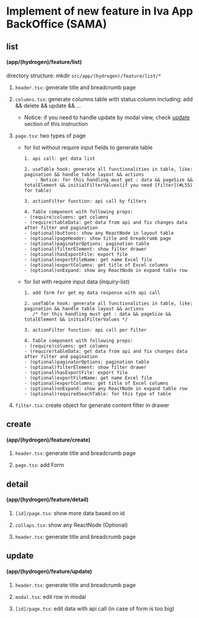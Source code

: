 # Implement of new feature in Iva App BackOffice (SAMA)

## list 

#### (app/(hydrogen)/feature/list)

directory structure: mkdir `src/app/(hydrogen)/feature/list/*`

1.  `header.tsx`: generate title and breadcrumb page
2.  `columns.tsx`: generate columns table with status column including: add && delete && update && ...
    - Notice: if you need to handle update by modal view, check [update](#L75) section of this instruction
3.  `page.tsx`: two types of page

    - for list without require input fields to generate table

          1. api call: get data list

          2. useTable hook: generate all functionalities in table, like: pagination && handle table layout && actions
              - Notice: for this handling must get : data && pageSize && totalElement && initialFilterValues(if you need [filter](#L55) for table)

          3. actionFilter function: api call by filters

          4. Table component with following props:
          - (require)columns: get columns
          - (require)tableData: get data from api and fix changes data after filter and pagination
          - (optional)buttons: show any ReactNode in layout table
          - (optional)pageHeader: show title and breadcrumb page
          - (optional)paginatorOptions: pagination table
          - (optional)filterElement: show filter drawer
          - (optional)hasExportFile: export file
          - (optional)exportFileName: get name Excel file
          - (optional)exportColumns: get title of Excel columns
          - (optional)onExpand: show any ReactNode in expand table row

    - for list with require input data (inquiry-list)

          1. add form for get my data response with api call

          2. useTable hook: generate all functionalities in table, like: pagination && handle table layout && actions
             /* for this handling must get : data && pageSize && totalElement && initialFilterValues */

          3. actionFilter function: api call per filter

          4. Table component with following props:
          - (require)columns: get columns
          - (require)tableData: get data from api and fix changes data after filter and pagination
          - (optional)paginatorOptions: pagination table
          - (optional)filterElement: show filter drawer
          - (optional)hasExportFile: export file
          - (optional)exportFileName: get name Excel file
          - (optional)exportColumns: get title of Excel columns
          - (optional)onExpand: show any ReactNode in expand table row
          - (optional)requiredSeachTable: for this type of table

4.  `filter.tsx`: create object for generate content filter in drawer

## create 

#### (app/(hydrogen)/feature/create)

1.  `header.tsx`: generate title and breadcrumb page

2.  `page.tsx`: add Form

## detail 

#### (app/(hydrogen)/feature/detail)

1. `[id]/page.tsx`: show more data based on id

2. `collaps.tsx`: show any ReactNode (Optional)

3. `header.tsx`: generate title and breadcrumb page

## update

#### (app/(hydrogen)/feature/update)

1. `header.tsx`: generate title and breadcrumb page

2. `modal.tsx`: edit row in modal

3. `[id]/page.tsx`: edit data with api call (in case of form is too big)

